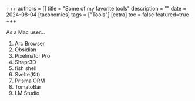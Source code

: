 +++
authors = []
title = "Some of my favorite tools"
description = ""
date = 2024-08-04
[taxonomies]
tags = ["Tools"]
[extra]
toc = false
featured=true
+++

As a Mac user...

1. Arc Browser
2. Obsidian
3. Pixelmator Pro
4. Shapr3D
5. fish shell
6. Svelte(Kit)
7. Prisma ORM
8. TomatoBar
9. LM Studio
